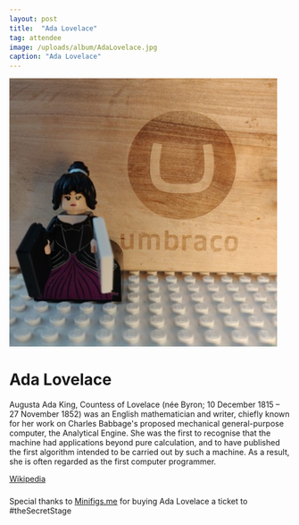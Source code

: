```yaml
---
layout: post
title:  "Ada Lovelace"
tag: attendee
image: /uploads/album/AdaLovelace.jpg
caption: "Ada Lovelace"
---
```


![](/uploads/album/AdaLovelace.jpg)
# Ada Lovelace

Augusta Ada King, Countess of Lovelace (née Byron; 10 December 1815 – 27 November 1852) was an English mathematician and writer, chiefly known for her work on Charles Babbage's proposed mechanical general-purpose computer, the Analytical Engine. She was the first to recognise that the machine had applications beyond pure calculation, and to have published the first algorithm intended to be carried out by such a machine. As a result, she is often regarded as the first computer programmer.

[Wikipedia](https://en.wikipedia.org/wiki/Ada_Lovelace)

###
Special thanks to [Minifigs.me](https://minifigs.me/products/ada-lovelace-custom-lego-minifigure) for buying Ada Lovelace a ticket to #theSecretStage